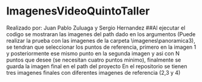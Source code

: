 # ImagenesVideoQuintoTaller
Realizado por: Juan Pablo Zuluaga y Sergio Hernandez 
##Al ejecutar el codigo se mostraran las imagenes del path dado en los argumentos (Puede realizar la prueba con las imagenes de la carpeta \imagenes\panoramica3), se tendran que seleccionar los puntos de referencia, primero en la imagen 1 y posteriormente ese mismo punto en la segunda imagen y asi con N puntos que desee (se necesitan cuatro puntos minimo), finalmente se guarda la imagen final en el path del proyecto 
En el repositorio se tienen tres imagenes finales con diferentes imagenes de referencia (2,3 y 4)
